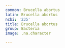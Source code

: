 ```yaml
---
common: Brucella abortus
latin: Brucella abortus
ncbi: '235'
title: Brucella abortus
group: Bacteria
image: .na.character

---
```

